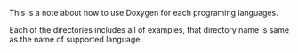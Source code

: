 This is a note about how to use Doxygen for each programing languages.

Each of the directories includes all of examples, that directory name is same as the name of supported language.
